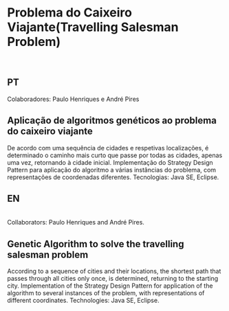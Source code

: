 # Problema do Caixeiro Viajante(Travelling Salesman Problem)
</br>
<h2>PT</h2>
Colaboradores: Paulo Henriques e André Pires

<h2>Aplicação de algoritmos genéticos ao problema do caixeiro viajante </h2>
De acordo com uma sequência de cidades e respetivas localizações, é determinado o caminho mais curto que passe por todas as cidades, apenas uma vez, retornando à cidade inicial.
Implementação do Strategy Design Pattern para aplicação do algoritmo a várias instâncias do problema, com representações de coordenadas diferentes.
Tecnologias: Java SE, Eclipse.
</br>
<h2>EN</h2>
</br>
Collaborators: Paulo Henriques and André Pires.

<h2>Genetic Algorithm to solve the travelling salesman problem</h2>
According to a sequence of cities and their locations, the shortest path that passes through all cities only once, is determined,  returning to the starting city.
Implementation of the Strategy Design Pattern for application of the algorithm to several instances of the problem, with representations of different coordinates.
Technologies: Java SE, Eclipse.
